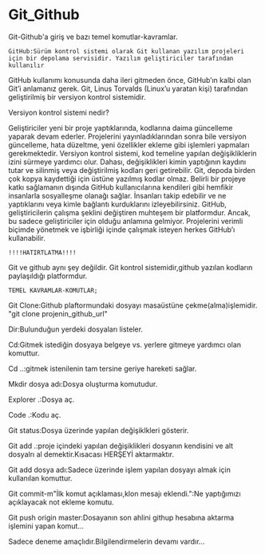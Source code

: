 # Git_Github
Git-Github'a giriş ve bazı temel komutlar-kavramlar.



    GitHub:Sürüm kontrol sistemi olarak Git kullanan yazılım projeleri için bir depolama servisidir. Yazılım geliştiriciler tarafından kullanılır  
GitHub kullanımı konusunda daha ileri gitmeden önce, GitHub’ın kalbi olan Git’i anlamanız gerek. Git, Linus Torvalds (Linux’u yaratan kişi) tarafından geliştirilmiş bir versiyon kontrol sistemidir.




Versiyon kontrol sistemi nedir?


Geliştiriciler yeni bir proje yaptıklarında, kodlarına daima güncelleme yaparak devam ederler. Projelerini yayınladıklarından sonra bile versiyon güncelleme, hata düzeltme, yeni özellikler ekleme gibi işlemleri yapmaları gerekmektedir.
Versiyon kontrol sistemi, kod temeline yapılan değişikliklerin izini sürmeye yardımcı olur. Dahası, değişiklikleri kimin yaptığının kaydını tutar ve silinmiş veya değiştirilmiş kodları geri getirebilir.
Git, depoda birden çok kopya kaydettiği için üstüne yazılmış kodlar olmaz.
Belirli bir projeye katkı sağlamanın dışında GitHub kullanıcılarına kendileri gibi hemfikir insanlarla sosyalleşme olanağı sağlar. İnsanları takip edebilir ve ne yaptıklarını veya kimle bağlantı kurduklarını izleyebilirsiniz. 
GitHub, geliştiricilerin çalışma şeklini değiştiren muhteşem bir platformdur. Ancak, bu sadece geliştiriciler için olduğu anlamına gelmiyor. Projelerini verimli biçimde yönetmek ve işbirliği içinde çalışmak isteyen herkes GitHub’ı kullanabilir.



    !!!!HATIRTLATMA!!!!
Git ve github aynı şey değildir. Git kontrol sistemidir,github yazılan kodların paylaşıldığı platformdur.




    TEMEL KAVRAMLAR-KOMUTLAR;


Git Clone:Github plaftormundaki dosyayı masaüstüne çekme(alma)işlemidir. "git clone projenin_github_url"


Dir:Bulunduğun yerdeki dosyaları listeler.


Cd:Gitmek istediğin dosyaya belgeye vs. yerlere gitmeye yardımcı olan komuttur.


Cd ..:gitmek istenilenin tam tersine geriye hareketi sağlar.


Mkdir   dosya adı:Dosya oluşturma komutudur.


Explorer .:Dosya aç.


Code .:Kodu aç.


Git status:Dosya üzerinde yapılan değişiklkleri gösterir.


Git add .:proje içindeki yapılan değişiklikleri dosyanın kendisini ve alt dosyalrı al demektir.Kısacası HERŞEYİ aktarmaktır.


Git add  dosya adı:Sadece üzerinde işlem yapılan dosyayı almak için kullanılan komuttur.


Git commit-m"İlk komut açıklaması,klon mesajı eklendi.":Ne yaptığımızı açıklayacak  not ekleme komutu.



Git push origin master:Dosayanın son ahlini githup hesabına aktarma işlemini yapan komut...





Sadece deneme amaçlıdır.Bilgilendirmelerin devamı vardır...

